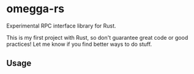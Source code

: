 # omegga-rs

Experimental RPC interface library for Rust.

This is my first project with Rust, so don't guarantee great code or good practices! Let me know if you find better ways to do stuff.

## Usage